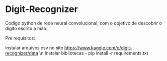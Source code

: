 # Digit-Recognizer
Codigo python de rede neural convolucional, com o objetivo de descobrir o digito escrito a mão.

Pré requisitos:

Instalar arquivos csv no site https://www.kaggle.com/c/digit-recognizer/data \n
Instalar bibliotecas - pip install -r requirements.txt
